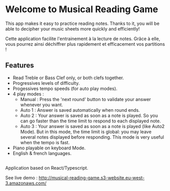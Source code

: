 # Welcome to Musical Reading Game

This app makes it easy to practice reading notes. Thanks to it, you will be able to decipher your music sheets more quickly and efficiently!

Cette application facilite l'entrainement à la lecture de notes. Grâce à elle, vous pourrez ainsi déchiffrer plus rapidement et efficacement vos partitions !

## Features
- Read Treble or Bass Clef only, or both clefs together.
- Progressives levels of difficulty.
- Progessives tempo speeds (for auto play modes).
- 4 play modes :
  - Manual : Press the 'next round' button to validate your answer whenever you want.
  - Auto 1 : Answer is saved automatically when round ends.
  - Auto 2 : Your answer is saved as soon as a note is played. So you can go faster than the time limit to respond to each displayed note.
  - Auto 3 : Your answer is saved as soon as a note is played (like Auto2 Mode). But in this mode, the time limit is global: you may leave several notes displayed before responding. This mode is very useful when the tempo is fast.
- Piano playable on keyboard Mode.
- English & french languages.

## 

Application based on React/Typescript.

See live demo : http://musical-reading-game.s3-website.eu-west-3.amazonaws.com/